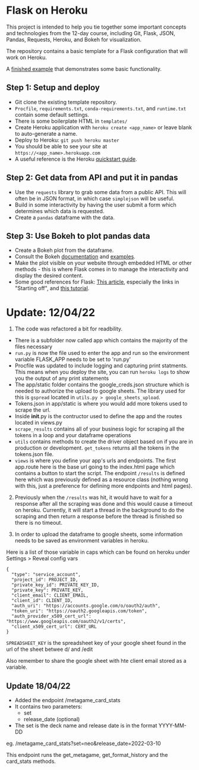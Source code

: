# Flask on Heroku

This project is intended to help you tie together some important concepts and
technologies from the 12-day course, including Git, Flask, JSON, Pandas,
Requests, Heroku, and Bokeh for visualization.

The repository contains a basic template for a Flask configuration that will
work on Heroku.

A [finished example](https://lemurian.herokuapp.com) that demonstrates some basic functionality.

## Step 1: Setup and deploy
- Git clone the existing template repository.
- `Procfile`, `requirements.txt`, `conda-requirements.txt`, and `runtime.txt`
  contain some default settings.
- There is some boilerplate HTML in `templates/`
- Create Heroku application with `heroku create <app_name>` or leave blank to
  auto-generate a name.
- Deploy to Heroku: `git push heroku master`
- You should be able to see your site at `https://<app_name>.herokuapp.com`
- A useful reference is the Heroku [quickstart guide](https://devcenter.heroku.com/articles/getting-started-with-python).

## Step 2: Get data from API and put it in pandas
- Use the `requests` library to grab some data from a public API. This will
  often be in JSON format, in which case `simplejson` will be useful.
- Build in some interactivity by having the user submit a form which determines which data is requested.
- Create a `pandas` dataframe with the data.

## Step 3: Use Bokeh to plot pandas data
- Create a Bokeh plot from the dataframe.
- Consult the Bokeh [documentation](http://bokeh.pydata.org/en/latest/docs/user_guide/embed.html)
  and [examples](https://github.com/bokeh/bokeh/tree/master/examples/embed).
- Make the plot visible on your website through embedded HTML or other methods - this is where Flask comes in to manage the interactivity and display the desired content.
- Some good references for Flask: [This article](https://realpython.com/blog/python/python-web-applications-with-flask-part-i/), especially the links in "Starting off", and [this tutorial](https://github.com/bev-a-tron/MyFlaskTutorial).


# Update: 12/04/22

1. The code was refactored a bit for readbility.
- There is a subfolder now called app which contains the majority of the files necessary
- `run.py` is now the file used to enter the app and run so the environment variable FLASK_APP needs to be set to 'run.py'
- Procfile was updated to include logging and capturing print statments. This means when you deploy the site, you can run `heroku logs` to show you the output of any print statements
- The app/static folder contains the google_creds.json structure which is needed to authorize the upload to google sheets. The library used for this is `gspread` located in `utils.py > google_sheets_upload`.
- Tokens.json in app/static is where you would add more tokens used to scrape the url.
- Inside __init__.py is the contructor used to define the app and the routes located in views.py
- `scrape_results` contains all of your business logic for scraping all the tokens in a loop and your dataframe operations
- `utils` contains methods to create the driver object based on if you are in production or development. `get_tokens` returns all the tokens in the tokens.json file.
- `views` is where you define your app's urls and endpoints. The first app.route here is the base url going to the index.html page which contains a button to start the script. The endpoint `/results` is defined here which was previously defined as a resource class (nothing wrong with this, just a preference for defining more endpoints and html pages).

2. Previously when the `/results` was hit, it would have to wait for a response after all the scraping was done and this would cause a timeout on heroku. Currently, it will start a thread in the background to do the scraping and then return a response before the thread is finished so there is no timeout.

3. In order to upload the dataframe to google sheets, some information needs to be saved as environment variables in heroku.

Here is a list of those variable in caps which can be found on heroku under Settings > Reveal config vars
```
{
  "type": "service_account",
  "project_id": PROJECT_ID,
  "private_key_id": PRIVATE_KEY_ID,
  "private_key": PRIVATE_KEY,
  "client_email": CLIENT_EMAIL,
  "client_id": CLIENT_ID,
  "auth_uri": "https://accounts.google.com/o/oauth2/auth",
  "token_uri": "https://oauth2.googleapis.com/token",
  "auth_provider_x509_cert_url": "https://www.googleapis.com/oauth2/v1/certs",
  "client_x509_cert_url": CERT_URL
}
```

`SPREADSHEET_KEY` is the spreadsheet key of your google sheet found in the url of the sheet betwee d/ and /edit

Also remember to share the google sheet with hte client email stored as a variable.

## Update 18/04/22

- Added the endpoint /metagame_card_stats
- It contains two parameters:
  - set
  - release_date (optional)
- The set is the deck name and release date is in the format YYYY-MM-DD

eg. /metagame_card_stats?set=neo&release_date=2022-03-10

This endpoint runs the get_metagame, get_format_history and the card_stats methods.

